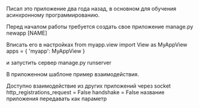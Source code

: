 Писал это приложение два года назад, в основном для обучения асинхронному программированию.

Перед началом работы требуется создать свое приложение
manage.py newapp [NAME]

Вписать его в настройках
from myapp.view import View as MyAppView
apps = {
  'myapp': MyAppView
}

и запустить сервер
manage.py runserver

В приложенном шаблоне пример взаимодействия.

Доступно взаимодействие из других приложений через socket
http_registrations_request = False
handshake = False
название приложения передавать как параметр
